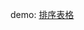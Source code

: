 demo: [排序表格](https://leat14536.github.io/practice/%E7%99%BE%E5%BA%A6%E5%89%8D%E7%AB%AF%E5%AD%A6%E9%99%A2/38/)
